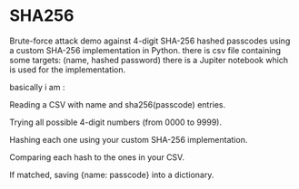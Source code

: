 # SHA256
Brute-force attack demo against 4-digit SHA-256 hashed passcodes using a custom SHA-256 implementation in Python.
there is csv file containing some targets: (name, hashed password)
there is a Jupiter notebook which is used for the implementation.

basically i am :

Reading a CSV with name and sha256(passcode) entries.

Trying all possible 4-digit numbers (from 0000 to 9999).

Hashing each one using your custom SHA-256 implementation.

Comparing each hash to the ones in your CSV.

If matched, saving {name: passcode} into a dictionary.
